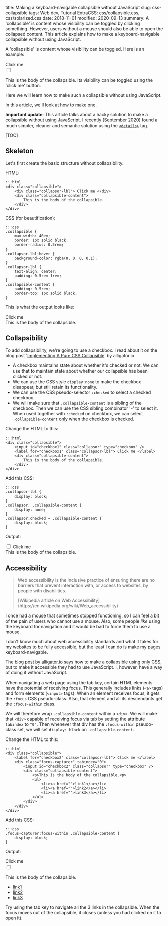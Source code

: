 title: Making a keyboard-navigable collapsible without JavaScript
slug: css-collapsible
tags: Web dev, Tutorial
ExtraCSS: css/collapsible.css, css/solarized.css
date: 2018-11-01
modified: 2020-09-13
summary: A 'collapsible' is content whose visibility can be toggled by clicking something. However, users without a mouse should also be able to open the collapsed content. This article explains how to make a keyboard-navigable collapsible without using JavaScript.


A 'collapsible' is content whose visibility can be toggled. Here is an example:

<div class="collapsible" style="clear: both">
    <label for="checkbox0" class="collapsor-lbl"> Click me </label>
    <div class="focus-capturer" tabindex="0">
        <input id="checkbox0" class="collapsor" type="checkbox" />
        <div class="collapsible-content">
            <p>This is the body of the collapsible. Its visibility can be toggled using the 'click me' button.</p>
            <p>Here we will learn how to make such a collapsible without using JavaScript.</p>
        </div>
    </div>
</div>

In this article, we'll look at how to make one.

**Important update**: This article talks about a hacky solution to
make a collapsible without using JavaScript.
I recently (September 2020) found a much simpler, cleaner and semantic solution
using the [`<details>`](https://developer.mozilla.org/en-US/docs/Web/HTML/Element/details) tag.

[TOC]


## Skeleton

Let's first create the basic structure without collapsibility.

HTML:

    :::html
    <div class="collapsible">
        <div class="collapsor-lbl"> Click me </div>
        <div class="collapsible-content">
            This is the body of the collapsible.
        </div>
    </div>

CSS (for beautification):

    :::css
    .collapsible {
        max-width: 40em;
        border: 1px solid black;
        border-radius: 0.5rem;
    }
    .collapsor-lbl:hover {
        background-color: rgba(0, 0, 0, 0.1);
    }
    .collapsor-lbl {
        text-align: center;
        padding: 0.5rem 1rem;
    }
    .collapsible-content {
        padding: 0.5rem;
        border-top: 1px solid black;
    }

This is what the output looks like:

<div class="collapsible">
    <div class="collapsor-lbl"> Click me </div>
    <div class="collapsible-content" style="display: block">
        This is the body of the collapsible.
    </div>
</div>

## Collapsibility

To add collapsibility, we're going to use a checkbox.
I read about it on the blog post
'[Implementing A Pure CSS Collapsible](https://alligator.io/css/collapsible/)' by alligator.io.

* A checkbox maintains state about whether it's checked or not.
  We can use that to maintain state about whether our collapsible has been clicked or not.
* We can use the CSS style `display:none` to make the checkbox disappear, but still retain its functionality.
* We can use the CSS pseudo-selector `:checked` to select a checked checkbox.
* We will make sure that `.collapsible-content` is a sibling of the checkbox.
  Then we can use the CSS sibling combinator '`~`' to select it.
  When used together with `:checked` on checkbox, we can select `.collapsible-content` only when the checkbox is checked.

Change the HTML to this:

    :::html
    <div class="collapsible">
        <input id="checkbox1" class="collapsor" type="checkbox" />
        <label for="checkbox1" class="collapsor-lbl"> Click me </label>
        <div class="collapsible-content">
            This is the body of the collapsible.
        </div>
    </div>

Add this CSS:

    :::css
    .collapsor-lbl {
        display: block;
    }
    .collapsor, .collapsible-content {
        display: none;
    }
    .collapsor:checked ~ .collapsible-content {
        display: block;
    }

Output:

<div class="collapsible">
    <input id="checkbox1" class="collapsor" type="checkbox" />
    <label for="checkbox1" class="collapsor-lbl"> Click me </label>
    <div class="collapsible-content">
        This is the body of the collapsible.
    </div>
</div>

## Accessibility

> Web accessibility is the inclusive practice of ensuring there are no barriers that
> prevent interaction with, or access to websites, by people with disabilities.
> <footer>[Wikipedia article on Web Accessibility](https://en.wikipedia.org/wiki/Web_accessibility)</footer>

I once had a mouse that sometimes stopped functioning, so I can feel a bit of the pain of users who cannot use a mouse.
Also, some people *like* using the keyboard for navigation and it would be bad to force them to use a mouse.

I don't know much about web accessibility standards and what it takes for my websites to be fully accessible,
but the least I can do is make my pages keyboard-navigable.

The [blog post by alligator.io](https://alligator.io/css/collapsible/#a-note-on-accessibility)
says how to make a collapsible using only CSS, but to make it accessible they had to use JavaScript.
I, however, have a way of doing it without JavaScript.

When navigating a web page using the tab key, certain HTML elements have the potential of receiving focus.
This generally includes links (`<a>` tags) and form elements (`<input>` tags).
When an element receives focus, it gets the `:focus` CSS pseudo-class.
Also, that element and all its descendants get the `:focus-within` class.

We will therefore wrap `.collapsible-content` within a `<div>`.
We will make that `<div>` capable of receiving focus via tab by setting the attribute `tabindex` to `"0"`.
Then whenever that div has the `:focus-within` pseudo-class set,
we will set `display: block` on `.collapsible-content`.

Change the HTML to this:

    :::html
    <div class="collapsible">
        <label for="checkbox2" class="collapsor-lbl"> Click me </label>
        <div class="focus-capturer" tabindex="0">
            <input id="checkbox2" class="collapsor" type="checkbox" />
            <div class="collapsible-content">
                <p>This is the body of the collapsible.<p>
                <ul>
                    <li><a href="">link1</a></li>
                    <li><a href="">link2</a></li>
                    <li><a href="">link3</a></li>
                </ul>
            </div>
        </div>
    </div>

Add this CSS:

    :::css
    .focus-capturer:focus-within .collapsible-content {
        display: block;
    }

Output:

<div class="collapsible">
    <label for="checkbox2" class="collapsor-lbl"> Click me </label>
    <div class="focus-capturer" tabindex="0">
        <input id="checkbox2" class="collapsor" type="checkbox" />
        <div class="collapsible-content">
            <p>This is the body of the collapsible.</p>
            <ul>
                <li><a href="">link1</a></li>
                <li><a href="">link2</a></li>
                <li><a href="">link3</a></li>
            </ul>
        </div>
    </div>
</div>

Try using the tab key to navigate all the 3 links in the collapsible.
When the focus moves out of the collapsible, it closes (unless you had clicked on it to open it).
